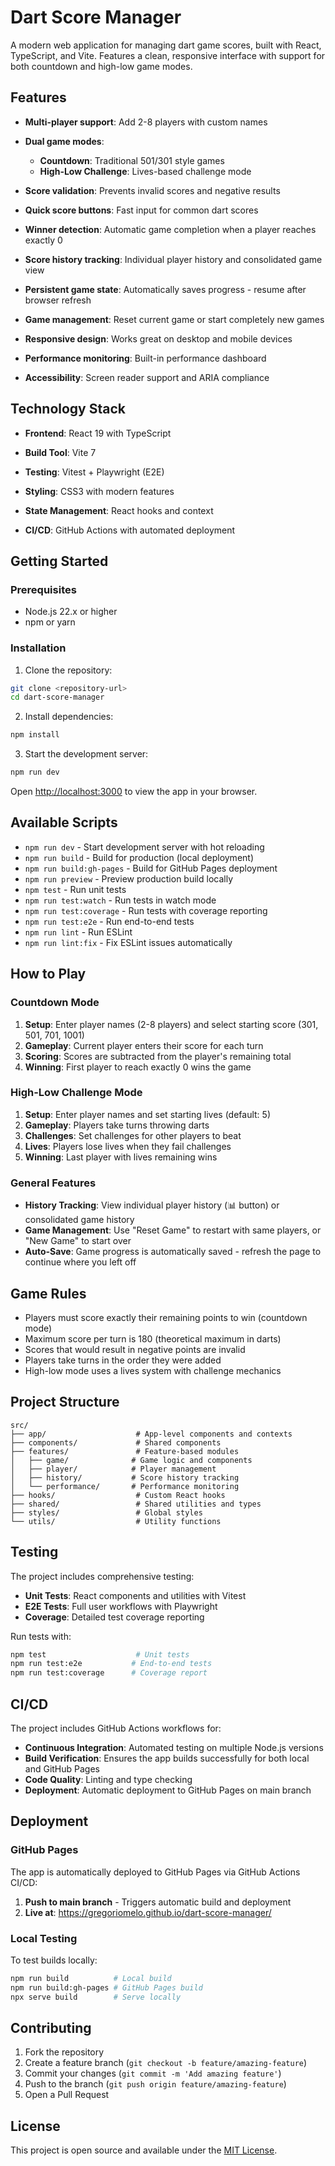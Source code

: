 # Dart Score Manager

A modern web application for managing dart game scores, built with React, TypeScript, and Vite. Features a clean, responsive interface with support for both countdown and high-low game modes.

## Features

- **Multi-player support**: Add 2-8 players with custom names
- **Dual game modes**: 
  - **Countdown**: Traditional 501/301 style games
  - **High-Low Challenge**: Lives-based challenge mode
- **Score validation**: Prevents invalid scores and negative results
- **Quick score buttons**: Fast input for common dart scores
- **Winner detection**: Automatic game completion when a player reaches exactly 0
- **Score history tracking**: Individual player history and consolidated game view
- **Persistent game state**: Automatically saves progress - resume after browser refresh
- **Game management**: Reset current game or start completely new games
- **Responsive design**: Works great on desktop and mobile devices

- **Performance monitoring**: Built-in performance dashboard
- **Accessibility**: Screen reader support and ARIA compliance

## Technology Stack

- **Frontend**: React 19 with TypeScript
- **Build Tool**: Vite 7
- **Testing**: Vitest + Playwright (E2E)
- **Styling**: CSS3 with modern features
- **State Management**: React hooks and context

- **CI/CD**: GitHub Actions with automated deployment

## Getting Started

### Prerequisites

- Node.js 22.x or higher
- npm or yarn

### Installation

1. Clone the repository:
```bash
git clone <repository-url>
cd dart-score-manager
```

2. Install dependencies:
```bash
npm install
```

3. Start the development server:
```bash
npm run dev
```

Open [http://localhost:3000](http://localhost:3000) to view the app in your browser.

## Available Scripts

- `npm run dev` - Start development server with hot reloading
- `npm run build` - Build for production (local deployment)
- `npm run build:gh-pages` - Build for GitHub Pages deployment
- `npm run preview` - Preview production build locally
- `npm test` - Run unit tests
- `npm run test:watch` - Run tests in watch mode
- `npm run test:coverage` - Run tests with coverage reporting
- `npm run test:e2e` - Run end-to-end tests
- `npm run lint` - Run ESLint
- `npm run lint:fix` - Fix ESLint issues automatically

## How to Play

### Countdown Mode
1. **Setup**: Enter player names (2-8 players) and select starting score (301, 501, 701, 1001)
2. **Gameplay**: Current player enters their score for each turn
3. **Scoring**: Scores are subtracted from the player's remaining total
4. **Winning**: First player to reach exactly 0 wins the game

### High-Low Challenge Mode
1. **Setup**: Enter player names and set starting lives (default: 5)
2. **Gameplay**: Players take turns throwing darts
3. **Challenges**: Set challenges for other players to beat
4. **Lives**: Players lose lives when they fail challenges
5. **Winning**: Last player with lives remaining wins

### General Features
- **History Tracking**: View individual player history (📊 button) or consolidated game history
- **Game Management**: Use "Reset Game" to restart with same players, or "New Game" to start over
- **Auto-Save**: Game progress is automatically saved - refresh the page to continue where you left off

## Game Rules

- Players must score exactly their remaining points to win (countdown mode)
- Maximum score per turn is 180 (theoretical maximum in darts)
- Scores that would result in negative points are invalid
- Players take turns in the order they were added
- High-low mode uses a lives system with challenge mechanics

## Project Structure

```
src/
├── app/                    # App-level components and contexts
├── components/             # Shared components
├── features/               # Feature-based modules
│   ├── game/              # Game logic and components
│   ├── player/            # Player management
│   ├── history/           # Score history tracking
│   └── performance/       # Performance monitoring
├── hooks/                  # Custom React hooks
├── shared/                 # Shared utilities and types
├── styles/                 # Global styles
└── utils/                  # Utility functions
```

## Testing

The project includes comprehensive testing:

- **Unit Tests**: React components and utilities with Vitest
- **E2E Tests**: Full user workflows with Playwright
- **Coverage**: Detailed test coverage reporting

Run tests with:
```bash
npm test                    # Unit tests
npm run test:e2e           # End-to-end tests
npm run test:coverage      # Coverage report
```

## CI/CD

The project includes GitHub Actions workflows for:

- **Continuous Integration**: Automated testing on multiple Node.js versions
- **Build Verification**: Ensures the app builds successfully for both local and GitHub Pages
- **Code Quality**: Linting and type checking
- **Deployment**: Automatic deployment to GitHub Pages on main branch

## Deployment

### GitHub Pages
The app is automatically deployed to GitHub Pages via GitHub Actions CI/CD:

1. **Push to main branch** - Triggers automatic build and deployment
2. **Live at**: https://gregoriomelo.github.io/dart-score-manager/

### Local Testing
To test builds locally:
```bash
npm run build          # Local build
npm run build:gh-pages # GitHub Pages build
npx serve build        # Serve locally
```

## Contributing

1. Fork the repository
2. Create a feature branch (`git checkout -b feature/amazing-feature`)
3. Commit your changes (`git commit -m 'Add amazing feature'`)
4. Push to the branch (`git push origin feature/amazing-feature`)
5. Open a Pull Request

## License

This project is open source and available under the [MIT License](LICENSE).
